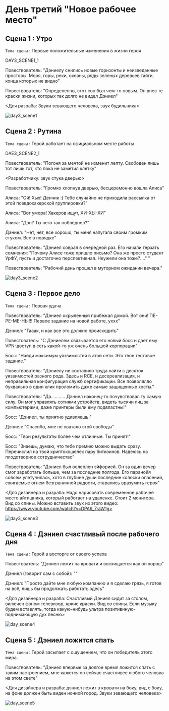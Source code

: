 # День третий "Новое рабочее место"

## Сцена 1 : Утро
`Тема сцены` : Первые положительные изменения в жизни героя

DAY3_SCENE1_1

Повествователь: "Дэниелу снились новые горизонты и неизведанные просторы. Моря, горы, реки, океаны, ряды зеленых деревьев тайги, конца которых не видно"

Повествователь: "Определенно, этот сон был чем-то новым. Он внес те краски жизни, которых так долго не видел Дэниел"

<Для разраба: Звуки зевающего человека, звук будильника>

![day3_scene1](https://github.com/Yarik7Fedorov/NovellaUrfu/assets/150283668/26991f8c-8bb3-4eb7-80d9-f68ce0ac5fd1)

## Сцена 2 : Рутина

`Тема сцены` : Герой работает на официальном месте работы

DAE3_SCENE2_1

Повествователь: "Погоня за мечтой не изменит лепту. Свободен лишь тот лишь тот, кто пока не заметил клетку"

<Разработчику: звук стука дверью>

Повествователь: "Громко хлопнув дверью, бесцеремонно вошла Алиса"

Алиса: "Ой! Хых! Денчик :) Тебе случайно не приходила рассылка от этой псевдохакерской группировки?"

Алиса: "Вот умора! Хакеров ищут, ХИ-ХЫ-ХИ"

Алиса: "Дэн? Ты чего так побледнел?"

Дэниел: "Нет, нет, все хорошо, ты меня напугала своим громким стуком. Все в порядке"

Повествователь: "Дэниел соврал в очередной раз. Его начали терзать сомнения: "Почему Алисе тоже пришло письмо? Она же просто студент УрФУ, пусть и достаточно перспективная. Неужели она тоже?...." "

Повествователь: "Рабочий день прошел в муторном ожидании вечера."

![day3_scene2](https://github.com/Yarik7Fedorov/NovellaUrfu/assets/150283668/8564e699-ff6c-470d-86bf-badd926f7cb9)

## Сцена 3 : Первое дело

`Тема сцены` : Первая удача

Повествователь: "Дэниел окрыленный прибежал домой. Вот они! ПЕ-РЕ-МЕ-НЫ!!! Первое задание на новой работе, уххх"

Дэниел: "Тааак, и как все это должно происходить"

Повестователь: "С Дэниелем связывается его новый босс и дает ему VPN-доступ в сеть какой-то уж очень большой корпорации"

Босс: "Найди максимум уязвимостей в этой сети. Это твое тестовое задание."

Повествователь: "Дэниелу не составило труда найти с десяток уязвимостей разного рода. Здесь и RCE, и десереализация, и неправильная конфигурация служб сертификации. Все позволялло буквально в один клик проломить даже самые защищенные хосты."

Повествователь: "Да........... Дэниел наконец-то почувствовал ту самую силу. Он мог управлять сотнями устройств, видеть тысячи лиц за компьютерами, даже принтеры были ему подвластны!"

Босс: "Дэниел, ты приятно удивляешь."

Дэниел: "Спасибо, мне не хватало этой свободы"

Босс: "Твои результаты более чем отличные. Ты принят!"

Босс: "Знаешь, думаю, что тебе премию можно выдать сразу. Перечислил на твой криптокошелек пару биткоинов. Надеюсь на плодотворное сотрудничество"

Повествователь: "Дэниел был ослеплен эйфорией. Он за один вечер смог заработать больше, чем за последние полгода. Его паранойя совсем улетучилась, хотя в глубине души последние колоски опасений, сжигаемые огнем безграничной радости, старались вразумить героя"

<Для дизайнера и разраба: Надо нарисовать современное рабочее место айтишника, который работает на удаленке. Стоит 2 монитора. Вид со спины. Можно вставить звук из этого видео: https://www.youtube.com/watch?v=DPA9_7raW1g>

![day3_scene3](https://github.com/Yarik7Fedorov/NovellaUrfu/assets/150283668/665acaba-b377-4f60-8210-cb18fc229dc5)

## Сцена 4 : Дэниел счастливый после рабочего дня

`Тема сцены` : Герой в восторге от своего успеха

Повестователь: "Дэниел лежит на кровати и восхищается как он хорош"

Дэниел (говорит сам с собой): ""

Дэниел: "Просто дайте мне любую компанию и я сделаю грязь, я готов на всё, лишь бы продолжать работать здесь"

<Для дизайнера и разраба: Счастливый Дэниел сидит за столом, включен фоном телевизор, яркие краски. Вид со спины. Если музыку будем вставлять, тогда какую-нибудь ультра позитивиную-поднимающую дух песню>

![day_scene4](https://github.com/Yarik7Fedorov/NovellaUrfu/assets/150283668/ec4176b6-dfd5-4282-b81a-4f64d41fc80b)


## Сцена 5 : Дэниел ложится спать

`Тема сцены` : Герой засыпает с ощущением, что он победитель этого мира.

Повествователь: "Дэниел впервые за долгое время ложится спать с таким настроением, мне кажется он сейчас счастливее любого человка на этом свете"

<Для дизайнера и разраба: дэниел лежит в кровати на боку, вид с боку, на фоне должен быть виден ночной город. Звуки зевающего человека>

![day_scene5](https://github.com/Yarik7Fedorov/NovellaUrfu/assets/150283668/2875af1f-55cf-4bed-9976-d6790478fa1e)


